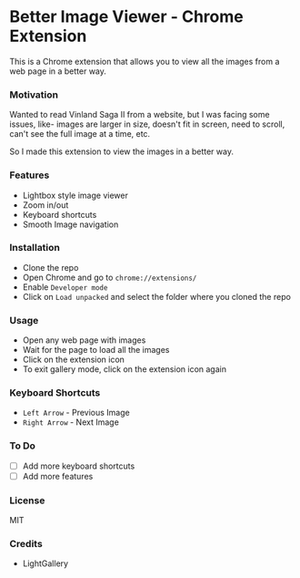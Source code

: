 # Better Image Viewer - Chrome Extension

This is a Chrome extension that allows you to view all the images from a web page in a better way.

### Motivation
Wanted to read Vinland Saga II from a website, but I was facing some issues, like- images are larger in size, doesn't fit in screen, need to scroll, can't see the full image at a time, etc.

So I made this extension to view the images in a better way.

### Features
- Lightbox style image viewer
- Zoom in/out
- Keyboard shortcuts
- Smooth Image navigation

### Installation
- Clone the repo
- Open Chrome and go to `chrome://extensions/`
- Enable `Developer mode`
- Click on `Load unpacked` and select the folder where you cloned the repo

### Usage
- Open any web page with images
- Wait for the page to load all the images
- Click on the extension icon
- To exit gallery mode, click on the extension icon again

### Keyboard Shortcuts
- `Left Arrow` - Previous Image
- `Right Arrow` - Next Image

### To Do
- [ ] Add more keyboard shortcuts
- [ ] Add more features

### License
MIT

### Credits
- LightGallery

